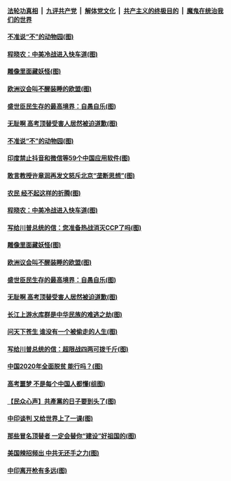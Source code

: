 ####  [法轮功真相](../../../../basic/blob/master/README.md?t=06301902) &nbsp;|&nbsp; [九评共产党](../../../../9ping.md/blob/master/README.md?t=06301902) &nbsp;|&nbsp; [解体党文化](../../../../jtdwh.md/blob/master/README.md?t=06301902)  &nbsp;|&nbsp; [共产主义的终极目的](../../../../gczydzjmd.md/blob/master/README.md?t=06301902) &nbsp;|&nbsp; [魔鬼在统治我们的世界](../../../../mgztzwmdsj.md/blob/master/README.md?t=06301902) 

#### [不准说“不”的动物园(图)](../pages/p4/938192.md?t=06301902) 

#### [程晓农：中美冷战进入快车道(图)](../pages/p4/938157.md?t=06301902) 

#### [雕像里面藏妖怪(图)](../pages/p4/937959.md?t=06301902) 

#### [欧洲议会叫不醒装睡的欧盟(图)](../pages/p4/938033.md?t=06301902) 

#### [盛世臣民生存的最高境界：自愚自乐(图)](../pages/p4/938023.md?t=06301902) 

#### [无耻啊 高考顶替受害人居然被迫道歉(图)](../pages/p4/938030.md?t=06301902) 

#### [不准说“不”的动物园(图)](../pages/p4/938192.md?t=06301902) 

#### [印度禁止抖音和微信等59个中国应用软件(图)](../pages/p4/938164.md?t=06301902) 

#### [敢言教授许章润再发文怒斥北京“垄断思想”(图)](../pages/p4/938162.md?t=06301902) 

#### [农民 经不起这样的折腾(图)](../pages/p4/938158.md?t=06301902) 

#### [程晓农：中美冷战进入快车道(图)](../pages/p4/938157.md?t=06301902) 

#### [写给川普总统的信：您准备热战消灭CCP了吗(图)](../pages/p4/938153.md?t=06301902) 

#### [雕像里面藏妖怪(图)](../pages/p4/937959.md?t=06301902) 

#### [欧洲议会叫不醒装睡的欧盟(图)](../pages/p4/938033.md?t=06301902) 

#### [盛世臣民生存的最高境界：自愚自乐(图)](../pages/p4/938023.md?t=06301902) 

#### [无耻啊 高考顶替受害人居然被迫道歉(图)](../pages/p4/938030.md?t=06301902) 

#### [长江上游水库群是中华民族的难逃之劫(图)](../pages/p4/938022.md?t=06301902) 

#### [问天下苍生 谁没有一个被偷走的人生(图)](../pages/p4/938026.md?t=06301902) 

#### [写给川普总统的信：超限战四两可拨千斤(图)](../pages/p4/938021.md?t=06301902) 

#### [中国2020年全面脱贫 能行吗？(图)](../pages/p4/937928.md?t=06301902) 

#### [高考噩梦 不是每个中国人都懂(组图)](../pages/p4/937927.md?t=06301902) 

#### [【民众心声】共產黨的日子要到头了(图)](../pages/p4/937474.md?t=06301902) 

#### [中印谈判 又给世界上了一课(图)](../pages/p4/937868.md?t=06301902) 

#### [那些冒名顶替者 一定会替你“建设”好祖国的(图)](../pages/p4/937925.md?t=06301902) 

#### [美国辣招频出 中共无还手之力(图)](../pages/p4/937916.md?t=06301902) 

#### [中印离开枪有多远(图)](../pages/p4/937913.md?t=06301902) 

